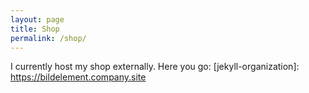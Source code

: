 ```yaml
---
layout: page
title: Shop
permalink: /shop/
---
```


I currently host my shop externally. Here you go: [jekyll-organization]: https://bildelement.company.site

